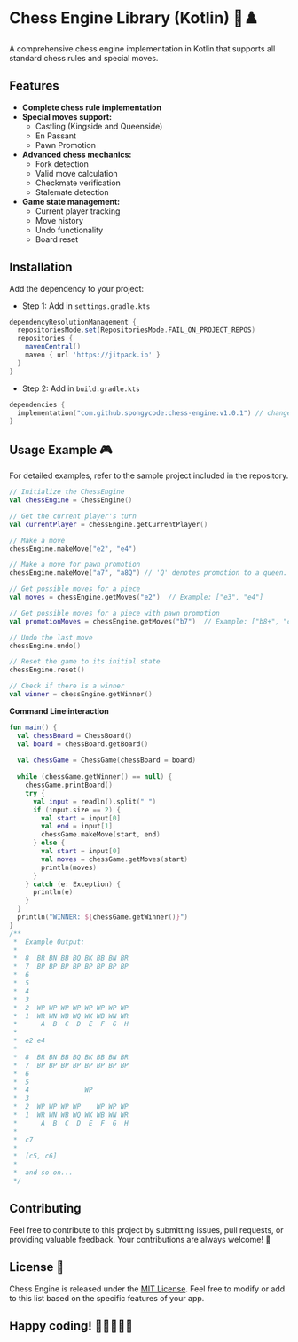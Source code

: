 # Chess Engine Library (Kotlin) 🧠♟️

A comprehensive chess engine implementation in Kotlin that supports all standard chess rules and special moves.

## Features

- <b>Complete chess rule implementation</b>
- <b>Special moves support:</b>
  - Castling (Kingside and Queenside)
  - En Passant
  - Pawn Promotion
- <b>Advanced chess mechanics:</b>
  - Fork detection
  - Valid move calculation
  - Checkmate verification
  - Stalemate detection
- <b>Game state management:</b>
  - Current player tracking
  - Move history
  - Undo functionality
  - Board reset

## Installation
Add the dependency to your project:

- Step 1: Add in `settings.gradle.kts`

```gradle
dependencyResolutionManagement {
  repositoriesMode.set(RepositoriesMode.FAIL_ON_PROJECT_REPOS)
  repositories {
    mavenCentral()
    maven { url 'https://jitpack.io' }
  }
}
```
- Step 2: Add in `build.gradle.kts`
```.kts
dependencies {
  implementation("com.github.spongycode:chess-engine:v1.0.1") // change with latest-version
}
```

## Usage Example 🎮
For detailed examples, refer to the sample project included in the repository.
```kotlin
// Initialize the ChessEngine  
val chessEngine = ChessEngine()  

// Get the current player's turn  
val currentPlayer = chessEngine.getCurrentPlayer()  

// Make a move  
chessEngine.makeMove("e2", "e4")  

// Make a move for pawn promotion  
chessEngine.makeMove("a7", "a8Q") // 'Q' denotes promotion to a queen.  

// Get possible moves for a piece  
val moves = chessEngine.getMoves("e2")  // Example: ["e3", "e4"]  

// Get possible moves for a piece with pawn promotion  
val promotionMoves = chessEngine.getMoves("b7")  // Example: ["b8+", "c8+"] ('+' denotes pawn promotion).  

// Undo the last move  
chessEngine.undo()  

// Reset the game to its initial state  
chessEngine.reset()  

// Check if there is a winner  
val winner = chessEngine.getWinner()  
```

<b>Command Line interaction</b>

```kotlin
fun main() {
  val chessBoard = ChessBoard()
  val board = chessBoard.getBoard()
  
  val chessGame = ChessGame(chessBoard = board)
  
  while (chessGame.getWinner() == null) {
    chessGame.printBoard()
    try {
      val input = readln().split(" ")
      if (input.size == 2) {
        val start = input[0]
        val end = input[1]
        chessGame.makeMove(start, end)
      } else {
        val start = input[0]
        val moves = chessGame.getMoves(start)
        println(moves)
      }
    } catch (e: Exception) {
      println(e)
    }
  }
  println("WINNER: ${chessGame.getWinner()}")
}
/**
 *  Example Output:
 *  
 *  8  BR BN BB BQ BK BB BN BR  
 *  7  BP BP BP BP BP BP BP BP  
 *  6                         
 *  5                         
 *  4                         
 *  3                         
 *  2  WP WP WP WP WP WP WP WP  
 *  1  WR WN WB WQ WK WB WN WR  
 *      A  B  C  D  E  F  G  H  
 *  
 *  e2 e4  
 *  
 *  8  BR BN BB BQ BK BB BN BR  
 *  7  BP BP BP BP BP BP BP BP  
 *  6                         
 *  5                         
 *  4              WP          
 *  3                         
 *  2  WP WP WP WP    WP WP WP  
 *  1  WR WN WB WQ WK WB WN WR  
 *      A  B  C  D  E  F  G  H  
 *  
 *  c7
 *
 *  [c5, c6]  
 *
 *  and so on...  
 */
```

## Contributing
Feel free to contribute to this project by submitting issues, pull requests, or providing valuable feedback. Your contributions are always welcome! 🙌

## License 📄
Chess Engine is released under the [MIT License](https://opensource.org/licenses/MIT). Feel free to modify or add to this list based on the specific features of your app.

## Happy coding! 🎉👩‍💻👨‍💻
